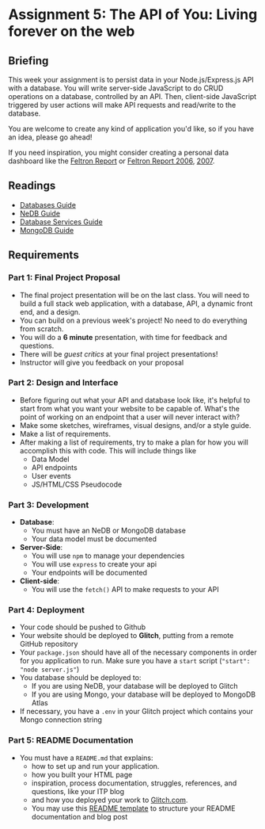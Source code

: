 # Assignment 5: The API of You: Living forever on the web

## Briefing

This week your assignment is to persist data in your Node.js/Express.js API with a database. You will write server-side
JavaScript to do CRUD operations on a database, controlled by an API. Then, client-side JavaScript triggered by user
actions will make API requests and read/write to the database.

You are welcome to create any kind of application you'd like, so if you have an idea, please go ahead!

If you need inspiration, you might consider creating a personal data dashboard like
the [Feltron Report](http://feltron.com/FAR05.html)
or [Feltron Report 2006](http://feltron.com/FAR06.html), [2007](http://feltron.com/FAR07.html).

## Readings

* [Databases Guide](../guides/databases-guide.md)
* [NeDB Guide](../guides/nedb-guide.md)
* [Database Services Guide](../guides/database-services-guide.md)
* [MongoDB Guide](../guides/mongodb-guide.md)

## Requirements

### Part 1: Final Project Proposal

* The final project presentation will be on the last class. You will need to build a full stack web application, with a
  database, API, a dynamic front end, and a design.
* You can build on a previous week's project! No need to do everything from scratch.
* You will do a **6 minute** presentation, with time for feedback and questions.
* There will be *guest critics* at your final project presentations!
* Instructor will give you feedback on your proposal

### Part 2: Design and Interface

* Before figuring out what your API and database look like, it's helpful to start from what you want your website to be
  capable of. What's the point of working on an endpoint that a user will never interact with?
* Make some sketches, wireframes, visual designs, and/or a style guide.
* Make a list of requirements.
* After making a list of requirements, try to make a plan for how you will accomplish this with code. This will include
  things like
    * Data Model
    * API endpoints
    * User events
    * JS/HTML/CSS Pseudocode

### Part 3: Development

* **Database**:
    * You must have an NeDB or MongoDB database
    * Your data model must be documented
* **Server-Side**:
    * You will use `npm` to manage your dependencies
    * You will use `express` to create your api
    * Your endpoints will be documented
* **Client-side**:
    * You will use the `fetch()` API to make requests to your API

### Part 4: Deployment

* Your code should be pushed to Github
* Your website should be deployed to **Glitch**, putting from a remote GitHub repository
* Your `package.json` should have all of the necessary components in order for you application to run. Make sure you
  have a `start` script (`"start": "node server.js"`)
* You database should be deployed to:
    * If you are using NeDB, your database will be deployed to Glitch
    * If you are using Mongo, your database will be deployed to MongoDB Atlas
* If necessary, you have a `.env` in your Glitch project which contains your Mongo connection string

### Part 5: README Documentation

* You must have a `README.md` that explains:
    * how to set up and run your application.
    * how you built your HTML page
    * inspiration, process documentation, struggles, references, and questions, like your ITP blog
    * and how you deployed your work to [Glitch.com](https://glitch.com).
    * You may use this [README template](/templates/readme-template.md) to structure your README documentation and blog
      post
